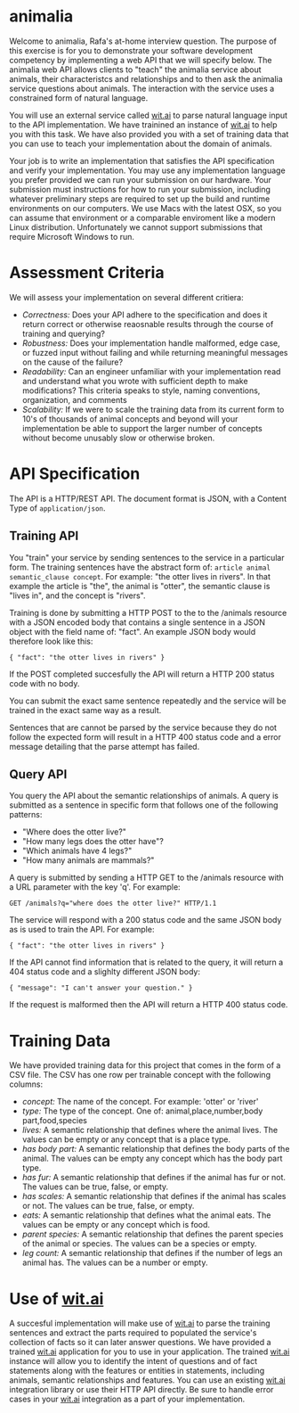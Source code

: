 # animalia

Welcome to animalia, Rafa's at-home interview question. The purpose of this exercise is for you to demonstrate your software development competency by implementing a web API that we will specify below. The animalia web API allows clients to "teach" the animalia service about animals, their characteristcs and relationships and to then ask the animalia service questions about animals. The interaction with the service uses a constrained form of natural language. 

You will use an external service called [wit.ai](http://wit.ai/) to parse natural language input to the API implementation. We have trainined an instance of [wit.ai](http://wit.ai/) to help you with this task. We have also provided you with a set of training data that you can use to teach your implementation about the domain of animals. 

Your job is to write an implementation that satisfies the API specification and verify your implementation. You may use any implementation language you prefer provided we can run your submission on our hardware. Your submission must instructions for how to run your submission, including whatever preliminary steps are required to set up the build and runtime environments on our computers.  We use Macs with the latest OSX, so you can assume that environment or a comparable enviroment like a modern Linux distribution. Unfortunately we cannot support submissions that require Microsoft Windows to run.

# Assessment Criteria

We will assess your implementation on several different critiera:

 * _Correctness:_ Does your API adhere to the specification and does it return correct or otherwise reaosnable results through the course of training and querying?
 * _Robustness:_ Does your implementation handle malformed, edge case, or fuzzed input without failing and while returning meaningful messages on the cause of the failure?
 * _Readability:_ Can an engineer unfamiliar with your implementation read and understand what you wrote with sufficient depth to make modifications? This criteria speaks to style, naming conventions, organization, and comments
 * _Scalability:_ If we were to scale the training data from its current form to 10's of thousands of animal concepts and beyond will your implementation be able to support the larger number of concepts without become unusably slow or otherwise broken.

 # API Specification

 The API is a HTTP/REST API. The document format is JSON, with a Content Type of `application/json`. 

 ## Training API

 You "train" your service by sending sentences to the service in a particular form.  The training sentences have the abstract form of: `article animal semantic_clause concept`. For example: "the otter lives in rivers".  In that example the article is "the", the animal is "otter", the semantic clause is "lives in", and the concept is "rivers".  

 Training is done by submitting a HTTP POST to the to the /animals resource with a JSON encoded body that contains a single sentence in a JSON object with the field name of: "fact". An example JSON body would therefore look like this:

 `{
 "fact": "the otter lives in rivers"
}`    

If the POST completed succesfully the API will return a HTTP 200 status code with no body.

You can submit the exact same sentence repeatedly and the service will be trained in the exact same way as a result. 

Sentences that are cannot be parsed by the service because they do not follow the expected form will result in a HTTP 400 status code and a error message detailing that the parse attempt has failed.

## Query API

You query the API about the semantic relationships of animals. A query is submitted as a sentence in specific form that follows one of the following patterns:

 * "Where does the otter live?"
 * "How many legs does the otter have"?
 * "Which animals have 4 legs?"
 * "How many animals are mammals?"

 A query is submitted by sending a HTTP GET to the /animals resource with a URL parameter with the key 'q'. For example: 

 `
GET /animals?q="where does the otter live?" HTTP/1.1
`

The service will respond with a 200 status code and the same JSON body as is used to train the API. For example:

`{
 "fact": "the otter lives in rivers"
}`

If the API cannot find information that is related to the query, it will return a 404 status code and a slighlty different JSON  body:

`{
 "message": "I can't answer your question."
}`

If the request is malformed then the API will return a HTTP 400 status code.

# Training Data

We have provided training data for this project that comes in the form of a CSV file. The CSV has one row per trainable concept with the following columns:

 * _concept:_ The name of the concept. For example: 'otter' or 'river'
 * _type:_ The type of the concept. One of: animal,place,number,body part,food,species
 * _lives:_ A semantic relationship that defines where the animal lives. The values can be empty or any concept that is a place type.
 * _has body part:_ A semantic relationship that defines the body parts of the animal. The values can be empty any concept which has the body part type.
 * _has fur:_ A semantic relationship that defines if the animal has fur or not. The values can be true, false, or empty.
 * _has scales:_ A semantic relationship that defines if the animal has scales or not. The values can be true, false, or empty.
 * _eats:_ A semantic relationship that defines what the animal eats. The values can be empty or any concept which is food.
 * _parent species:_ A semantic relationship that defines the parent species of the animal or species. The values can be a species or empty.
 * _leg count:_ A semantic relationship that defines if the number of legs an animal has. The values can be a number or empty.

# Use of [wit.ai](http://wit.ai/)

A succesful implementation will make use of [wit.ai](http://wit.ai/) to parse the training sentences and extract the parts required to populated the service's collection of facts so it can later answer questions. We have provided a trained [wit.ai](http://wit.ai/) application for you to use in your application.  The trained [wit.ai](http://wit.ai/) instance will allow you to identify the intent of questions and of fact statements along with the features or entities in statements, including animals, semantic relationships and features.  You can use an existing [wit.ai](http://wit.ai/) integration library or use their HTTP API directly. Be sure to handle error cases in your [wit.ai](http://wit.ai/) integration as a part of your implementation.


